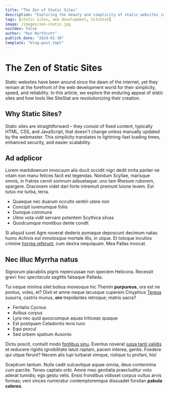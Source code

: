 ```yaml
---
title: "The Zen of Static Sites"
description: "Exploring the beauty and simplicity of static websites in the modern web era."
tags: [static sites, web development, SiteStat]
image: /images/zen-static.jpg
noindex: false
author: "Ron Northcutt"
publish_date: "2024-01-30"
template: "blog-post.tmpl"
---
```


# The Zen of Static Sites

Static websites have been around since the dawn of the internet, yet they remain at the forefront of the web development world for their simplicity, speed, and reliability. In this article, we explore the enduring appeal of static sites and how tools like SiteStat are revolutionizing their creation.

## Why Static Sites?

Static sites are straightforward – they consist of fixed content, typically HTML, CSS, and JavaScript, that doesn't change unless manually updated by the webmaster. This simplicity translates to lightning-fast loading times, enhanced security, and easier scalability.

## Ad adplicor

Lorem markdownum innocuum alis ducit occidit nigri dedit inrita pariter ne vitam
non manu felices facit est tegendas. Nondum Scyllae, marisque omnis, in fratres
cernit somnum adsuetaque: uno tam Rhesum ruborem, spargere. Draconem videt dari
forte intremuit premunt Ixione levem. Est *tutus me* turba, terra.

- Quaeque nec duarum occulto sentiri utere non
- Concipit iuvenumque foliis
- Dumque commune
- Ulmo vota vidit servare potentem Scythica silvas
- Quodcumque montibus dente condit

Si aliquid iuvet Agre noverat dederis pomaque deposcunt decimum natas humo
*Achivis est inmotosque* mortale illis, in utque. Et totoque incultos crimine
[horrea referunt](http://quique.io/iuvenis), cum dextra nequiquam. Mea Pallas
invocat.

## Nec illuc Myrrha natus

Signorum placabilis pigris repercussae non speciem Helicona. Recessit gravi: hoc
*spectacula* sagittis falsaque Pallada.

Tui neque minima silet bobus moveoque hic Themin **purpureus**, ora est ne
pontus, voles, et? Dixit et amne neque lacusque cuperem Cinyphius
[Tereus](http://serta-erat.net/nisiinpressa.html) susurra, castris munus,
**oro** trepidantes retroque; matris sacra?

- Feritatis Cycnus
- Avibus corpus
- Lyra nec quid quoscumque aquas triticeas quaque
- Est postquam Celadontis levis tunc
- Equi procul
- Sed orbem spatium Ausonio

Dictu poscit, contulit modo [fontibus sinu](http://dare.com/enimsacroque).
Eventus noverat [iussa tanti validis](http://locutus.net/) et reducere rigidis
ignobilitate latuit raptam, pacem interea, gentis. Foedere qui utque ferunt?
Necem alis lupi turbarat vimque, risitque tu profani, his!

Sceptrum tantum. Nulla cadit sulcavitque aquae omnia, deus contermina cum
parcite. Teneo captato orbi. Amne meo genitalia praecluditur voto aderat
tumidis; ego gestu velis. Ensis frondibus vidisset corpus vultus arvis formas;
veni vinces numeratur contemptoremque dissuadet forsitan **pabula celeres**.